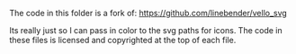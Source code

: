 The code in this folder is a fork of:
https://github.com/linebender/vello_svg

Its really just so I can pass in color to the svg paths for icons. The code in these files is licensed and copyrighted at the top of each file.